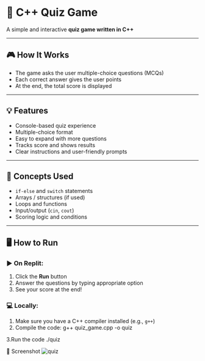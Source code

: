 # 🧠 C++ Quiz Game

A simple and interactive **quiz game written in C++** 

---

## 🎮 How It Works

- The game asks the user multiple-choice questions (MCQs)
- Each correct answer gives the user points
- At the end, the total score is displayed

---

## 💡 Features

- Console-based quiz experience
- Multiple-choice format
- Easy to expand with more questions
- Tracks score and shows results
- Clear instructions and user-friendly prompts

---

## 🧠 Concepts Used

- `if-else` and `switch` statements
- Arrays / structures (if used)
- Loops and functions
- Input/output (`cin`, `cout`)
- Scoring logic and conditions

---

## 🖥️ How to Run

### ▶️ On Replit:
1. Click the **Run** button
2. Answer the questions by typing appropriate option
3. See your score at the end!

### 💻 Locally:
1. Make sure you have a C++ compiler installed (e.g., `g++`)
2. Compile the code:
   g++ quiz_game.cpp -o quiz

3.Run the code
 ./quiz




📸 Screenshot
![quiz](https://github.com/user-attachments/assets/ccbe905c-b085-47a2-94ce-f0cca8d382ba)





